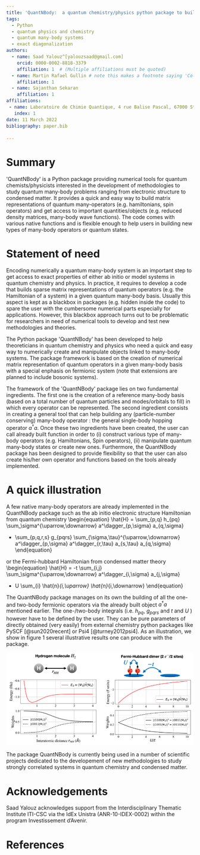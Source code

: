 ```yaml
---
title: 'QuantNBody:  a quantum chemistry/physics python package to build and manipulate many-body operators and wave functions.'
tags:
  - Python
  - quantum physics and chemistry
  - quantum many-body systems
  - exact diagonalization
authors:
  - name: Saad Yalouz^[yalouzsaad@gmail.com]
    orcid: 0000-0002-8818-3379
    affiliation: 1  # (Multiple affiliations must be quoted)
  - name: Martin Rafael Gullin # note this makes a footnote saying 'Co-first author'
    affiliation: 1
  - name: Sajanthan Sekaran
    affiliation: 1
affiliations:
 - name: Laboratoire de Chimie Quantique, 4 rue Balise Pascal, 67000 Strasbourg, France
   index: 1
date: 11 March 2022
bibliography: paper.bib
 
---
```


# Summary

'QuantNBody' is a Python package providing numerical tools for quantum chemists/physicists interested in the development of methodologies to study quantum many-body problems ranging from electronic structure to condensed matter. It provides a quick and easy way to build matrix representations of quantum many-operators (e.g. hamiltonians, spin operators) and get access to important quantities/objects (e.g. reduced density matrices, many-body wave functions). The code comes with various native functions and is flexible enough to help users in building new types of many-body operators or quantum states. 

# Statement of need
  
Encoding numerically a quantum many-body system is an important step to get access to exact properties 
of either ab initio or model systems in quantum chemistry and physics.
In practice, it requires to develop a code that builds sparse matrix representations of quantum
operators (e.g. the Hamiltonian of a system) in a given quantum many-body basis.
Usually this aspect is kept as a blackbox in packages (e.g. hidden
inside the code) to spare the user with the cumbersome numerical parts especially for applications.
However, this blackbox approach turns out to be problematic for researchers in need
of numerical tools to develop and test new methodologies and theories. 

The Python package 'QuantNBody' has been developed to help theoreticians in quantum chemistry and physics
who need a quick and easy way to numerically create and manipulate objects linked to many-body systems.
The package framework is based on the creation of numerical matrix representation of quantum operators
in a given many-body basis with a special enphasis on fermionic system (note that extensions are
planned to include bosonic systems).

The framework of the 'QuantNBody' package lies on two fundamental ingredients. The first one is the creation of a reference
many-body basis (based on a total number of quantum particles and modes/orbitals to fill) in which every operator
can be represented. The second ingredient consists in creating a general tool that can help building any (particle-number
conserving) many-body operator : the general single-body hopping operator $a^\dagger a$.  Once these two ingredients
have been created, the user can call already built function in order to (i) construct various type of many-body
operators (e.g. Hamiltonians, Spin operators), (ii) manipulate quantum many-body states or create new ones. Furthermore,
the QuantNBody package has been designed to provide flexibility so that the user can also create his/her own operator and functions based 
on the tools already implemented.

# A quick illustration

A few native many-body operators are already implemented in the QuantNBody package such as the ab initio
electronic structure Hamiltonian from quantum chemistry
\begin{equation} 
\hat{H} = \sum_{p,q} h_{pq} \sum_\sigma^{\uparrow,\downarrow} a^\dagger_{p,\sigma} a_{q,\sigma} 
+ \sum_{p,q,r,s}  g_{pqrs} \sum_{\sigma,\tau}^{\uparrow,\downarrow} a^\dagger_{p,\sigma} a^\dagger_{r,\tau} a_{s,\tau} a_{q,\sigma}  
\end{equation}

or the Fermi-hubbard Hamiltonian from condensed matter theory
\begin{equation} 
\hat{H} = -t  \sum_{i,j} \sum_\sigma^{\uparrow,\downarrow} a^\dagger_{i,\sigma} a_{j,\sigma} 
+ U \sum_{i}  \hat{n}_{i,\uparrow} \hat{n}_{i,\downarrow}
\end{equation}

The QuantNBody package manages on its own the building of all the one- and two-body fermionic operators via the already built object $a^\dagger a$ mentioned earlier. The one-/two-body integrals (i.e.  $h_{pq}$, $g_{pqrs}$  and $t$ and $U$ ) however have to be defined by the user. They can be pure parameters of directly obtained (very easily) from external chemistry python packages like PySCF [@sun2020recent] or Psi4 [@turney2012psi4]. As an illustration, we show in figure 1 several illustrative results one can produce with the package.
 
![$H_2$ molecule and Fermi-Hubbard dimer. Left column : ground state energy and ground state decomposition in the many-body basis for the $H_2$ molecule dissociation in a minimal basis STO-3G. Right column : ground state energy and ground state decomposition in the many-body basis for the Fermi-Hubbard dimer as a function of $U/t$  (2 electrons on 2 sites). \label{fig:example}](figure.png)

The package QuantNBody is currently being used in a number of scientific projects dedicated to
the developement of new methodologies to study strongly correlated systems in quantum chemistry and
condensed matter.
 
 
# Acknowledgements

Saad Yalouz acknowledges support from the Interdisciplinary Thematic Institute ITI-CSC
via the IdEx Unistra (ANR-10-IDEX-0002) within the program Investissement d’Avenir.

# References

